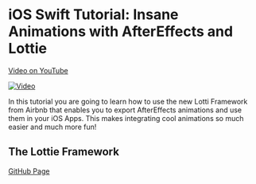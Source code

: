 # iOS Swift Tutorial: Insane Animations with AfterEffects and Lottie

[Video on YouTube](https://youtu.be/ESjFEaZx7UI)

[![Video](https://img.youtube.com/vi/ESjFEaZx7UI/0.jpg)](https://www.youtube.com/watch?v=ESjFEaZx7UI)


In this tutorial you are going to learn how to use the new Lotti Framework from Airbnb that enables you to export AfterEffects animations and use them in your iOS Apps. This makes integrating cool animations so much easier and much more fun!

## The Lottie Framework

[GitHub Page](https://github.com/airbnb/lottie-ios)

